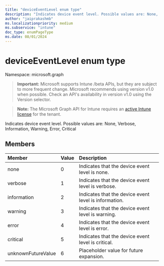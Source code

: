 ```yaml
---
title: "deviceEventLevel enum type"
description: "Indicates device event level. Possible values are: None, Verbose, Information, Warning, Error, Critical"
author: "jaiprakashmb"
ms.localizationpriority: medium
ms.subservice: "intune"
doc_type: enumPageType
ms.date: 08/01/2024
---
```


# deviceEventLevel enum type

Namespace: microsoft.graph

> **Important:** Microsoft supports Intune /beta APIs, but they are subject to more frequent change. Microsoft recommends using version v1.0 when possible. Check an API's availability in version v1.0 using the Version selector.

> **Note:** The Microsoft Graph API for Intune requires an [active Intune license](https://go.microsoft.com/fwlink/?linkid=839381) for the tenant.

Indicates device event level. Possible values are: None, Verbose, Information, Warning, Error, Critical

## Members
|Member|Value|Description|
|:---|:---|:---|
|none|0|Indicates that the device event level is none.|
|verbose|1|Indicates that the device event level is verbose.|
|information|2|Indicates that the device event level is information.|
|warning|3|Indicates that the device event level is warning.|
|error|4|Indicates that the device event level is error.|
|critical|5|Indicates that the device event level is critical.|
|unknownFutureValue|6|Placeholder value for future expansion.|
